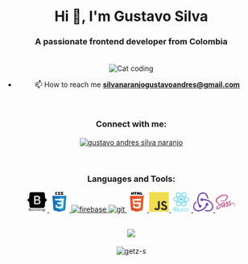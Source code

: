 <h1 align="center">Hi 👋, I'm Gustavo Silva</h1>
<h3 align="center">A passionate frontend developer from Colombia</h3>
<br/>
<div align="center" width="100%">
<img align="center" alt="Cat coding" width="400" src="https://media1.giphy.com/media/3oKIPnAiaMCws8nOsE/giphy.gif"/>
<div/>

- 📫 How to reach me **silvanaranjogustavoandres@gmail.com**

<br/>

<h3 align="center">Connect with me:</h3>
<p align="center">
<a href="https://www.linkedin.com/in/gustavo-andres-silva-naranjo-2a4a1625a/" target="blank"><img align="center" src="https://raw.githubusercontent.com/rahuldkjain/github-profile-readme-generator/master/src/images/icons/Social/linked-in-alt.svg" alt="gustavo andres silva naranjo" height="30" width="40" /></a>
</p>

<br/>
<div align="center">
<h3 align="center">Languages and Tools:</h3>
<p align="center"> <a href="https://getbootstrap.com" target="_blank" rel="noreferrer"> <img src="https://raw.githubusercontent.com/devicons/devicon/master/icons/bootstrap/bootstrap-plain-wordmark.svg" alt="bootstrap" width="40" height="40"/> </a> <a href="https://www.w3schools.com/css/" target="_blank" rel="noreferrer"> <img src="https://raw.githubusercontent.com/devicons/devicon/master/icons/css3/css3-original-wordmark.svg" alt="css3" width="40" height="40"/> </a> <a href="https://firebase.google.com/" target="_blank" rel="noreferrer"> <img src="https://www.vectorlogo.zone/logos/firebase/firebase-icon.svg" alt="firebase" width="40" height="40"/> </a> <a href="https://git-scm.com/" target="_blank" rel="noreferrer"> <img src="https://www.vectorlogo.zone/logos/git-scm/git-scm-icon.svg" alt="git" width="40" height="40"/> </a> <a href="https://www.w3.org/html/" target="_blank" rel="noreferrer"> <img src="https://raw.githubusercontent.com/devicons/devicon/master/icons/html5/html5-original-wordmark.svg" alt="html5" width="40" height="40"/> </a> <a href="https://developer.mozilla.org/en-US/docs/Web/JavaScript" target="_blank" rel="noreferrer"> <img src="https://raw.githubusercontent.com/devicons/devicon/master/icons/javascript/javascript-original.svg" alt="javascript" width="40" height="40"/> </a> <a href="https://reactjs.org/" target="_blank" rel="noreferrer"> <img src="https://raw.githubusercontent.com/devicons/devicon/master/icons/react/react-original-wordmark.svg" alt="react" width="40" height="40"/> </a> <a href="https://redux.js.org" target="_blank" rel="noreferrer"> <img src="https://raw.githubusercontent.com/devicons/devicon/master/icons/redux/redux-original.svg" alt="redux" width="40" height="40"/> </a> <a href="https://sass-lang.com" target="_blank" rel="noreferrer"> <img src="https://raw.githubusercontent.com/devicons/devicon/master/icons/sass/sass-original.svg" alt="sass" width="40" height="40"/> </a> </p>
<div/>
<br/>
<div align="center">
<img src="https://github-readme-stats.vercel.app/api?username=getz-s&theme=radical"/>

<p><img align="center" src="https://github-readme-stats.vercel.app/api/top-langs?username=getz-s&show_icons=true&locale=en&layout=compact" alt="getz-s" /></p>
<div/>

